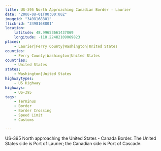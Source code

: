 ```yaml
---
title: US-395 North Approaching Canadian Border - Laurier
date: "2000-08-01T00:00:00Z"
imageid: "3498168801"
flickrid: "3498168801"
location:
    latitude: 48.99653661437869
    longitude: -118.22482109069823
places:
    - Laurier|Ferry County|Washington|United States
counties:
    - Ferry County|Washington|United States
countries:
    - United States
states:
    - Washington|United States
highwaytypes:
    - US Highway
highways:
    - US-395
tags:
    - Terminus
    - Border
    - Border Crossing
    - Speed Limit
    - Customs

---
```

US-395 North approaching the United States - Canada Border.  The United States side is Port of Laurier; the Canadian side is Port of Cascade.